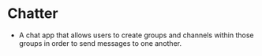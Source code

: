 # Chatter

- A chat app that allows users to create groups and channels within those groups in order to send messages to one another.

